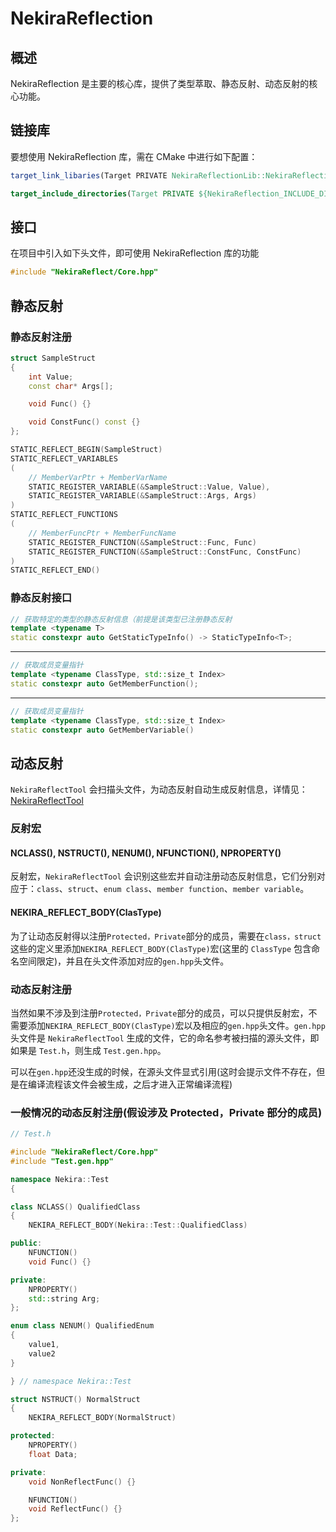 # NekiraReflection

## 概述

NekiraReflection 是主要的核心库，提供了类型萃取、静态反射、动态反射的核心功能。

## 链接库

要想使用 NekiraReflection 库，需在 CMake 中进行如下配置：

```cmake
target_link_libaries(Target PRIVATE NekiraReflectionLib::NekiraReflection)

target_include_directories(Target PRIVATE ${NekiraReflection_INCLUDE_DIRS})
```

## 接口

在项目中引入如下头文件，即可使用 NekiraReflection 库的功能

```cpp
#include "NekiraReflect/Core.hpp"
```

## 静态反射

### 静态反射注册

```cpp
struct SampleStruct
{
    int Value;
    const char* Args[];

    void Func() {}

    void ConstFunc() const {}
};

STATIC_REFLECT_BEGIN(SampleStruct)
STATIC_REFLECT_VARIABLES
(
    // MemberVarPtr + MemberVarName
    STATIC_REGISTER_VARIABLE(&SampleStruct::Value, Value),
    STATIC_REGISTER_VARIABLE(&SampleStruct::Args, Args)
)
STATIC_REFLECT_FUNCTIONS
(
    // MemberFuncPtr + MemberFuncName
    STATIC_REGISTER_FUNCTION(&SampleStruct::Func, Func)
    STATIC_REGISTER_FUNCTION(&SampleStruct::ConstFunc, ConstFunc)
)
STATIC_REFLECT_END()
```

### 静态反射接口

```cpp
// 获取特定的类型的静态反射信息（前提是该类型已注册静态反射
template <typename T>
static constexpr auto GetStaticTypeInfo() -> StaticTypeInfo<T>;
```

---

```cpp
// 获取成员变量指针
template <typename ClassType, std::size_t Index>
static constexpr auto GetMemberFunction();
```

---

```cpp
// 获取成员变量指针
template <typename ClassType, std::size_t Index>
static constexpr auto GetMemberVariable()
```

## 动态反射

`NekiraReflectTool` 会扫描头文件，为动态反射自动生成反射信息，详情见：[NekiraReflectTool](/Documents/NekiraReflectTool/NekiraReflectTool.CN.MD)

### 反射宏

#### NCLASS(), NSTRUCT(), NENUM(), NFUNCTION(), NPROPERTY()

反射宏，`NekiraReflectTool` 会识别这些宏并自动注册动态反射信息，它们分别对应于：`class`、`struct`、`enum class`、`member function`、`member variable`。

#### NEKIRA_REFLECT_BODY(ClasType)

为了让动态反射得以注册`Protected，Private`部分的成员，需要在`class，struct`这些的定义里添加`NEKIRA_REFLECT_BODY(ClasType)`宏(这里的 `ClassType` 包含命名空间限定)，并且在头文件添加对应的`gen.hpp`头文件。

### 动态反射注册

当然如果不涉及到注册`Protected，Private`部分的成员，可以只提供反射宏，不需要添加`NEKIRA_REFLECT_BODY(ClasType)`宏以及相应的`gen.hpp`头文件。`gen.hpp`头文件是 `NekiraReflectTool` 生成的文件，它的命名参考被扫描的源头文件，即如果是 `Test.h`，则生成 `Test.gen.hpp`。

可以在`gen.hpp`还没生成的时候，在源头文件显式引用(这时会提示文件不存在，但是在编译流程该文件会被生成，之后才进入正常编译流程)

### 一般情况的动态反射注册(假设涉及 Protected，Private 部分的成员)

```cpp
// Test.h

#include "NekiraReflect/Core.hpp"
#include "Test.gen.hpp"

namespace Nekira::Test
{

class NCLASS() QualifiedClass
{
    NEKIRA_REFLECT_BODY(Nekira::Test::QualifiedClass)

public:
    NFUNCTION()
    void Func() {}

private:
    NPROPERTY()
    std::string Arg;
};

enum class NENUM() QualifiedEnum
{
    value1,
    value2
}

} // namespace Nekira::Test

struct NSTRUCT() NormalStruct
{
    NEKIRA_REFLECT_BODY(NormalStruct)

protected:
    NPROPERTY()
    float Data;

private:
    void NonReflectFunc() {}

    NFUNCTION()
    void ReflectFunc() {}
};

```
